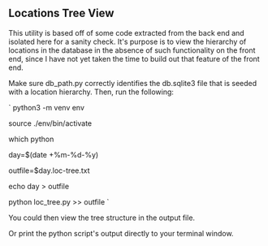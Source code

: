 
## Locations Tree View


This utility is based off of some code extracted from the back end and isolated here for a sanity check.
It's purpose is to view the hierarchy of locations in the database in the absence of such functionality on the front end,
since I have not yet taken the time to build out that feature of the front end.

Make sure db_path.py correctly identifies the db.sqlite3 file that is seeded with a location hierarchy.
Then, run the following:

`
python3 -m venv env

source ./env/bin/activate

which python

day=$(date +%m-%d-%y)

outfile=$day.loc-tree.txt

echo day > outfile

python loc_tree.py >> outfile
`

You could then view the tree structure in the output file.

Or print the python script's output directly to your terminal window.


